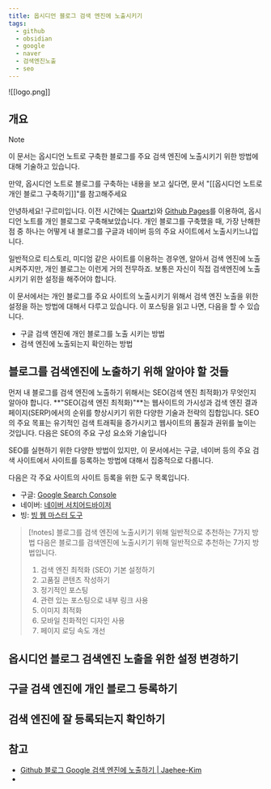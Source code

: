 ```yaml
---
title: 옵시디언 블로그 검색 엔진에 노출시키기
tags:
  - github
  - obsidian
  - google
  - naver
  - 검색엔진노출
  - seo
---
```

![[logo.png]]
## 개요
> [!note]
> 이 문서는  옵시디언 노트로 구축한 블로그를 주요 검색 엔진에 노출시키기 위한 방법에 대해 기술하고 있습니다. 
> 
> 
> 만약, 옵시디언 노트로 블로그를 구축하는 내용을 보고 싶다면, 문서 "[[옵시디언 노트로 개인 블로그 구축하기]]"를 참고해주세요

안녕하세요! 구르미입니다. 이전 시간에는 [Quartz](https://github.com/jackyzha0/quartz))와 [Github Pages](https://pages.github.com/)를 이용하여, 옵시디언 노트를 개인 블로그로 구축해보았습니다. 개인 블로그를 구축했을 때, 가장 난해한 점 중 하나는 어떻게 내 블로그를 구글과 네이버 등의 주요 사이트에서 노출시키느냐입니다.

일반적으로 티스토리, 미디엄 같은 사이트를 이용하는 경우엔, 알아서 검색 엔진에 노출시켜주지만, 개인 블로그는 이런게 거의 전무하죠. 보통은 자신이 직접 검색엔진에 노출시키기 위한 설정을 해주어야 합니다.

이 문서에서는 개인 블로그를 주요 사이트의 노출시키기 위해서 검색 엔진 노출을 위한 설정을 하는 방법에 대해서 다루고 있습니다. 이 포스팅을 읽고 나면, 다음을 할 수 있습니다.

* 구글 검색 엔진에 개인 블로그를 노출 시키는 방법
* 검색 엔진에 노출되는지 확인하는 방법

## 블로그를 검색엔진에 노출하기 위해 알아야 할 것들

먼저 내 블로그를 검색 엔진에 노출하기 위해서는 SEO(검색 엔진 최적화)가 무엇인지 알아야 합니다. **"SEO(검색 엔진 최적화)"**는 웹사이트의 가시성과 검색 엔진 결과 페이지(SERP)에서의 순위를 향상시키기 위한 다양한 기술과 전략의 집합입니다. SEO의 주요 목표는 유기적인 검색 트래픽을 증가시키고 웹사이트의 품질과 권위를 높이는 것입니다. 다음은 SEO의 주요 구성 요소와 기술입니다

SEO를 실현하기 위한 다양한 방법이 있지만, 이 문서에서는 구글, 네이버 등의 주요 검색 사이트에서 사이트를 등록하는 방법에  대해서 집중적으로 다룹니다. 

다음은 각 주요 사이트의 사이트 등록을 위한 도구 목록입니다.
* 구글: [Google Search Console](https://search.google.com/search-console/about)
* 네이버: [네이버 서치어드바이저](https://searchadvisor.naver.com/)
* 빙: [빙 웹 마스터 도구](https://www.bing.com/webmasters/home)

> [!notes] 블로그를 검색 엔진에 노출시키기 위해 일반적으로 추천하는 7가지 방법
> 다음은 블로그를 검색엔진에 노출시키기 위해 일반적으로 추천하는 7가지 방법입니다.
> 1. 검색 엔진 최적화 (SEO) 기본 설정하기
> 2. 고품질 콘텐츠 작성하기 
> 3. 정기적인 포스팅
> 4. 관련 있는 포스팅으로 내부 링크 사용
> 5. 이미지 최적화
> 6. 모바일 친화적인 디자인 사용
> 7. 페이지 로딩 속도 개선

## 옵시디언 블로그 검색엔진 노출을 위한 설정 변경하기


## 구글 검색 엔진에 개인 블로그 등록하기

## 검색 엔진에 잘 등록되는지 확인하기

## 참고
* [Github 블로그 Google 검색 엔진에 노출하기 | Jaehee-Kim](https://jaehee-kim24.github.io/posts/github%EB%B8%94%EB%A1%9C%EA%B7%B8_%EA%B2%80%EC%83%89%EB%85%B8%EC%B6%9C%ED%95%98%EA%B8%B0/)
* 